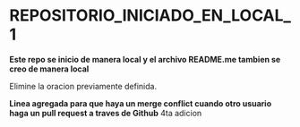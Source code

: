# REPOSITORIO_INICIADO_EN_LOCAL_1

**Este repo se inicio de manera local y el archivo README.me tambien se creo de manera local**

Elimine la oracion previamente definida.

**Linea agregada para que haya un merge conflict cuando otro usuario haga un pull request a traves de Github** 4ta adicion